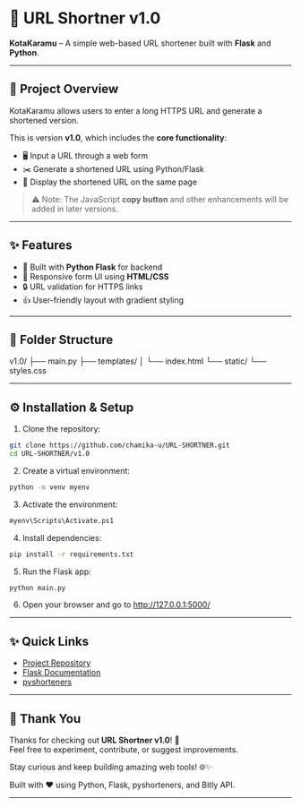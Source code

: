 # 🚀 URL Shortner v1.0

**KotaKaramu** – A simple web-based URL shortener built with **Flask** and **Python**.

---

## 📝 Project Overview

KotaKaramu allows users to enter a long HTTPS URL and generate a shortened version.  

This is version **v1.0**, which includes the **core functionality**:

- 🖥 Input a URL through a web form
- ✂️ Generate a shortened URL using Python/Flask
- 📄 Display the shortened URL on the same page

> ⚠️ Note: The JavaScript **copy button** and other enhancements will be added in later versions.

---

## ✨ Features

- 🐍 Built with **Python Flask** for backend
- 🎨 Responsive form UI using **HTML/CSS**
- 🔒 URL validation for HTTPS links
- 👍 User-friendly layout with gradient styling

---

## 📂 Folder Structure

v1.0/
├── main.py
├── templates/
│ └── index.html
└── static/
└── styles.css


---

## ⚙️ Installation & Setup

1. Clone the repository:
```bash
git clone https://github.com/chamika-u/URL-SHORTNER.git
cd URL-SHORTNER/v1.0
```
2. Create a virtual environment:

```bash
python -m venv myenv
```
3. Activate the environment:

```bash
myenv\Scripts\Activate.ps1
```
4. Install dependencies:

```bash
pip install -r requirements.txt
```
5. Run the Flask app:

```bash
python main.py
```
6. Open your browser and go to http://127.0.0.1:5000/


---
## ✨ Quick Links

- [Project Repository](https://github.com/chamika-u/URL-SHORTNER)  
- [Flask Documentation](https://flask.palletsprojects.com/)  
- [pyshorteners](https://pypi.org/project/pyshorteners/)  
---

## 🙌 Thank You

Thanks for checking out **URL Shortner v1.0**! 🎉  
Feel free to experiment, contribute, or suggest improvements.  

Stay curious and keep building amazing web tools! 🌐✨  

Built with ❤️ using Python, Flask, pyshorteners, and Bitly API.

---



